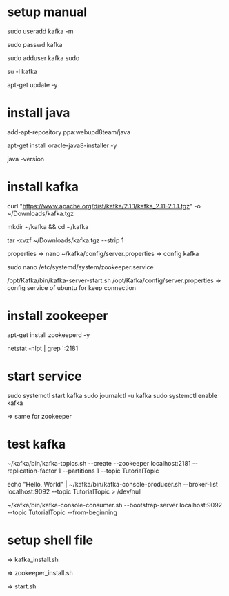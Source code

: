 # setup manual

sudo useradd kafka -m

sudo passwd kafka

sudo adduser kafka sudo

su -l kafka

apt-get update -y

# install java

add-apt-repository ppa:webupd8team/java

apt-get install oracle-java8-installer -y

java -version

# install kafka

curl "https://www.apache.org/dist/kafka/2.1.1/kafka_2.11-2.1.1.tgz" -o ~/Downloads/kafka.tgz

mkdir ~/kafka && cd ~/kafka

tar -xvzf ~/Downloads/kafka.tgz --strip 1

properties => nano ~/kafka/config/server.properties => config kafka

sudo nano /etc/systemd/system/zookeeper.service

/opt/Kafka/bin/kafka-server-start.sh /opt/Kafka/config/server.properties => config service of ubuntu for keep connection

# install zookeeper

apt-get install zookeeperd -y

netstat -nlpt | grep ':2181'


# start service
sudo systemctl start kafka
sudo journalctl -u kafka
sudo systemctl enable kafka

=> same for zookeeper

# test kafka

~/kafka/bin/kafka-topics.sh --create --zookeeper localhost:2181 --replication-factor 1 --partitions 1 --topic TutorialTopic

echo "Hello, World" | ~/kafka/bin/kafka-console-producer.sh --broker-list localhost:9092 --topic TutorialTopic > /dev/null

~/kafka/bin/kafka-console-consumer.sh --bootstrap-server localhost:9092 --topic TutorialTopic --from-beginning

# setup shell file

=> kafka_install.sh

=> zookeeper_install.sh

=> start.sh